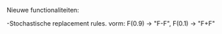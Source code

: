 Nieuwe functionaliteiten:

-Stochastische replacement rules.
	vorm: 	F(0.9) -> "F-F",
			F(0.1) -> "F+F"
